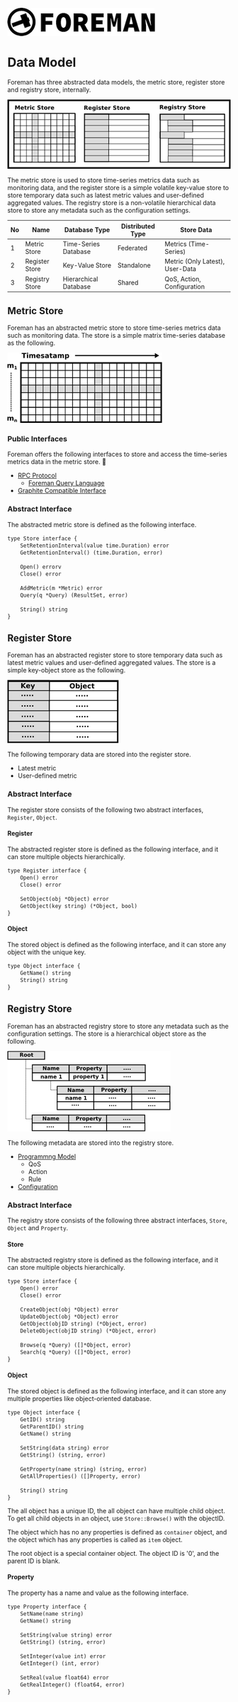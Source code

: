 ![logo](./img/icon.png)

# Data Model

Foreman has three abstracted data models, the metric store, register store and registry store, internally. 

![logo](./img/foreman_datamodel.png)

The metric store is used to store time-series metrics data such as monitoring data, and the register store is a simple volatile key-value store to store temporary data such as latest metric values and user-defined aggregated values. The registry store is a non-volatile hierarchical data store to store any metadata such as the configuration settings.

No | Name | Database Type | Distributed Type | Store Data
--- | --- | --- | --- | ---
1 | Metric Store | Time-Series Database | Federated  | Metrics (Time-Series)
2 | Register Store | Key-Value Store | Standalone | Metric (Only Latest), User-Data
3 | Registry Store | Hierarchical Database | Shared | QoS, Action, Configuration

## Metric Store

Foreman has an abstracted metric store to store time-series metrics data such as monitoring data. The store is a simple matrix time-series database as the following.

![logo](./img/datamodel_metrics.png)

### Public Interfaces

Foreman offers the following interfaces to store and access the time-series metrics data in the metric store.

- [RPC Protocol](rpc_protocol.md)
  - [Foreman Query Language](dsl.md)
- [Graphite Compatible Interface](graphite.md)

### Abstract Interface

The abstracted metric store is defined as the following interface.

```
type Store interface {
	SetRetentionInterval(value time.Duration) error
	GetRetentionInterval() (time.Duration, error)

	Open() errorv
	Close() error

	AddMetric(m *Metric) error
	Query(q *Query) (ResultSet, error)

	String() string
}
```

## Register Store

Foreman has an abstracted register store to store temporary data such as latest metric values and user-defined aggregated values. The store is a simple key-object store as the following.

![register](./img/datamodel_register.png)

The following temporary data are stored into the register store.

  - Latest metric
  - User-defined metric

### Abstract Interface

The register store consists of the following two abstract interfaces, `Register`, `Object`.

#### Register

The abstracted register store is defined as the following interface, and it can store multiple objects hierarchically.

```
type Register interface {
	Open() error
	Close() error

	SetObject(obj *Object) error
	GetObject(key string) (*Object, bool)
}
```

#### Object

The stored object is defined as the following interface, and it can store any object with the unique key.

```
type Object interface {
	GetName() string
	String() string
}
```

## Registry Store

Foreman has an abstracted registry store to store any metadata such as the configuration settings. The store is a hierarchical object store as the following.

![logo](./img/datamodel_registry.png)

The following metadata are stored into the registry store.

- [Programmng Model](programming_model.md)
  - QoS
  - Action
  - Rule
- [Configuration](configuration.md)

### Abstract Interface

The registry store consists of the following three abstract interfaces, `Store`, `Object` and `Property`.

#### Store

The abstracted registry store is defined as the following interface, and it can store multiple objects hierarchically.

```
type Store interface {
	Open() error
	Close() error

	CreateObject(obj *Object) error
	UpdateObject(obj *Object) error
	GetObject(objID string) (*Object, error)
	DeleteObject(objID string) (*Object, error)

	Browse(q *Query) ([]*Object, error)
	Search(q *Query) ([]*Object, error)
}
```

#### Object

The stored object is defined as the following interface, and it can store any multiple properties like object-oriented database.

```
type Object interface {
	GetID() string
	GetParentID() string
	GetName() string

	SetString(data string) error
	GetString() (string, error)

	GetProperty(name string) (string, error)
	GetAllProperties() ([]Property, error)

	String() string
}
```

The all object has a unique ID, the all object can have multiple child object. To get all child objects in an object, use `Store::Browse()` with the objectID.

The object which has no any properties is defined as `container` object, and the object which has any properties is called as `item` object.

The root object is a special container object. The object ID is '0', and the parent ID is blank.

#### Property

The property has a name and value as the following interface.

```
type Property interface {
	SetName(name string)
	GetName() string

	SetString(value string) error
	GetString() (string, error)

	SetInteger(value int) error
	GetInteger() (int, error)

	SetReal(value float64) error
	GetRealInteger() (float64, error)
}
```
